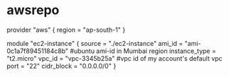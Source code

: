 # awsrepo
provider "aws" {
    region = "ap-south-1"
}

module "ec2-instance" {
    source = "./ec2-instance"
    ami_id = "ami-0c1a7f89451184c8b"   #ubuntu ami-id in Mumbai region
    instance_type = "t2.micro"
    vpc_id = "vpc-3345b25a"   #vpc id of my account's default vpc
    port = "22"
    cidr_block = "0.0.0.0/0"
}
